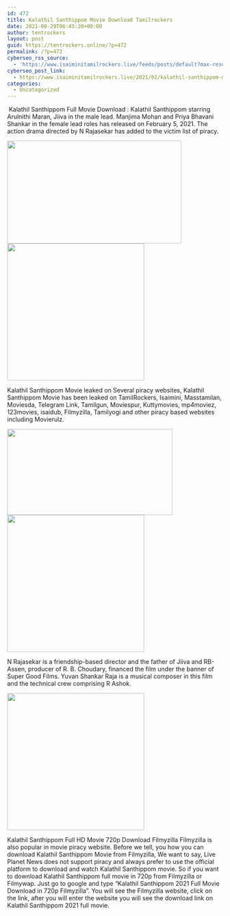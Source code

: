 ```yaml
---
id: 472
title: Kalathil Santhippom Movie Download Tamilrockers
date: 2021-08-29T06:43:20+00:00
author: tentrockers
layout: post
guid: https://tentrockers.online/?p=472
permalink: /?p=472
cyberseo_rss_source:
  - 'https://www.isaiminitamilrockers.live/feeds/posts/default?max-results=150&start-index=151'
cyberseo_post_link:
  - https://www.isaiminitamilrockers.live/2021/02/kalathil-santhippom-movie-download.html
categories:
  - Uncategorized
---
```

<meta content="&nbsp;Kalathil Santhippom Full Movie Download : Kalathil Santhippom starring Arulnithi Maran, Jiiva in the male lead. Manjima Mohan and Priya Bha..." name="twitter:description" />

  


<center>
</center>

&nbsp;Kalathil Santhippom Full Movie Download : Kalathil Santhippom starring Arulnithi Maran, Jiiva in the male lead. Manjima Mohan and Priya Bhavani Shankar in the female lead roles has released on February 5, 2021. The action drama directed by N Rajasekar has added to the victim list of piracy.<ins data-width="0" data-height="0" class="u861a39763d" data-domain="//aaaaaco.com" data-affquery="/7fe4f7b0b3/861a39763d/?placementName=default"></ins>

<div class="separator">
  <a href="https://1.bp.blogspot.com/-Wadlbjmuv3I/YB6w_zTuHlI/AAAAAAAAAOw/tkUPmPvyRjAiGhuxzehwPdO4VwSfS9S4ACLcBGAsYHQ/s750/KalathilSanthipom.jpg" imageanchor="1"><img loading="lazy" border="0" data-original-height="500" data-original-width="750" height="240" src="https://1.bp.blogspot.com/-Wadlbjmuv3I/YB6w_zTuHlI/AAAAAAAAAOw/tkUPmPvyRjAiGhuxzehwPdO4VwSfS9S4ACLcBGAsYHQ/w407-h240/KalathilSanthipom.jpg" width="407" /></a>
</div>



<div class="separator">
  <a href="https://aaaaaco.com/628d3c11ee/c18449ecdc/?placementName=default" imageanchor="1" target="_blank" rel="noopener"><img border="0" data-original-height="166" data-original-width="800" src="https://1.bp.blogspot.com/-tHm6rX1YFas/YB6xiG4wY0I/AAAAAAAAAO8/R0G6h7tM1oc6eudpGPxT075IulFaSkOcwCLcBGAsYHQ/s320/unnamed.gif" width="320" /></a>
</div>

<ins data-width="0" data-height="0" class="u861a39763d" data-domain="//aaaaaco.com" data-affquery="/7fe4f7b0b3/861a39763d/?placementName=default"></ins>

Kalathil Santhippom Movie leaked on Several piracy websites, Kalathil Santhippom Movie has been leaked on TamilRockers, Isaimini, Masstamilan, Moviesda, Telegram Link, Tamilgun, Moviespur, Kuttymovies, mp4moviez, 123movies, isaidub, Filmyzilla, Tamilyogi and other piracy based websites including Movierulz.

<div class="separator">
  <a href="https://1.bp.blogspot.com/-mTizN0jN_ms/YB6xS-voM8I/AAAAAAAAAO4/0GMhX6wj9pATfgJtAOKYmKcT3qvyO_j-ACLcBGAsYHQ/s1055/kalathil-santhippom-review-banner.jpg" imageanchor="1"><img loading="lazy" border="0" data-original-height="580" data-original-width="1055" height="201" src="https://1.bp.blogspot.com/-mTizN0jN_ms/YB6xS-voM8I/AAAAAAAAAO4/0GMhX6wj9pATfgJtAOKYmKcT3qvyO_j-ACLcBGAsYHQ/w386-h201/kalathil-santhippom-review-banner.jpg" width="386" /></a>
</div>



<div class="separator">
  <a href="https://aaaaaco.com/628d3c11ee/c18449ecdc/?placementName=default" imageanchor="1" target="_blank" rel="noopener"><img border="0" data-original-height="166" data-original-width="800" src="https://1.bp.blogspot.com/-2fT5v55Q1T4/YB6xqeOJ_vI/AAAAAAAAAPE/wedAobl30SYwUe-4BX_6VTqEVmpD5Yu9QCLcBGAsYHQ/s320/unnamed.gif" width="320" /></a>
</div>

<ins data-width="0" data-height="0" class="u861a39763d" data-domain="//aaaaaco.com" data-affquery="/7fe4f7b0b3/861a39763d/?placementName=default"></ins>

N Rajasekar is a friendship-based director and the father of Jiiva and RB-Assen, producer of R. B. Choudary, financed the film under the banner of Super Good Films. Yuvan Shankar Raja is a musical composer in this film and the technical crew comprising R Ashok.

<div class="separator">
  <a href="https://aaaaaco.com/628d3c11ee/c18449ecdc/?placementName=default" imageanchor="1" target="_blank" rel="noopener"><img border="0" data-original-height="166" data-original-width="800" src="https://1.bp.blogspot.com/-Z_-aZe0aZ20/YB6x3WKWQnI/AAAAAAAAAPM/fYKAYqrkPlc9r4LBIEmc_2903sT0nmQ-ACLcBGAsYHQ/s320/unnamed.gif" width="320" /></a>
</div>

<ins data-width="0" data-height="0" class="u861a39763d" data-domain="//aaaaaco.com" data-affquery="/7fe4f7b0b3/861a39763d/?placementName=default"></ins>

Kalathil Santhippom Full HD Movie 720p Download Filmyzilla Filmyzilla is also popular in movie piracy website. Before we tell, you how you can download Kalathil Santhippom Movie from Filmyzilla, We want to say, Live Planet News does not support piracy and always prefer to use the official platform to download and watch Kalathil Santhippom movie. So if you want to download Kalathil Santhippom full movie in 720p from Filmyzilla or Filmywap. Just go to google and type “Kalathil Santhippom 2021 Full Movie Download in 720p Filmyzilla”. You will see the Filmyzilla website, click on the link, after you will enter the website you will see the download link on Kalathil Santhippom 2021 full movie.<ins data-width="0" data-height="0" class="u861a39763d" data-domain="//aaaaaco.com" data-affquery="/7fe4f7b0b3/861a39763d/?placementName=default"></ins>

<center>
</center>